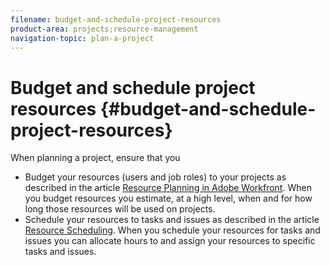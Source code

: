 ```yaml
---
filename: budget-and-schedule-project-resources
product-area: projects;resource-management
navigation-topic: plan-a-project
---
```




# Budget and schedule project resources  {#budget-and-schedule-project-resources}

When planning a project, ensure that you



* Budget your resources (users and job roles) to your projects as described in the article [Resource Planning in Adobe Workfront](_resource-planning-overview.md). When you budget resources you estimate, at a high level, when and for how long those resources will be used on projects. 
* Schedule your resources to tasks and issues as described in&nbsp;the article [Resource Scheduling](_resource-scheduling-overview.md). When you schedule your resources for tasks and issues you can allocate hours to and assign your resources to specific tasks and issues. 


